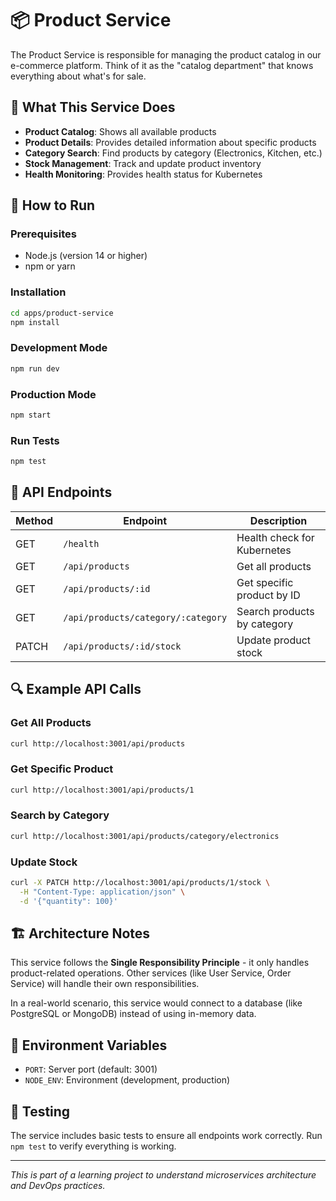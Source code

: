 # 📦 Product Service

The Product Service is responsible for managing the product catalog in our e-commerce platform. Think of it as the "catalog department" that knows everything about what's for sale.

## 🎯 What This Service Does

- **Product Catalog**: Shows all available products
- **Product Details**: Provides detailed information about specific products
- **Category Search**: Find products by category (Electronics, Kitchen, etc.)
- **Stock Management**: Track and update product inventory
- **Health Monitoring**: Provides health status for Kubernetes

## 🚀 How to Run

### Prerequisites
- Node.js (version 14 or higher)
- npm or yarn

### Installation
```bash
cd apps/product-service
npm install
```

### Development Mode
```bash
npm run dev
```

### Production Mode
```bash
npm start
```

### Run Tests
```bash
npm test
```

## 📡 API Endpoints

| Method | Endpoint | Description |
|--------|----------|-------------|
| GET | `/health` | Health check for Kubernetes |
| GET | `/api/products` | Get all products |
| GET | `/api/products/:id` | Get specific product by ID |
| GET | `/api/products/category/:category` | Search products by category |
| PATCH | `/api/products/:id/stock` | Update product stock |

## 🔍 Example API Calls

### Get All Products
```bash
curl http://localhost:3001/api/products
```

### Get Specific Product
```bash
curl http://localhost:3001/api/products/1
```

### Search by Category
```bash
curl http://localhost:3001/api/products/category/electronics
```

### Update Stock
```bash
curl -X PATCH http://localhost:3001/api/products/1/stock \
  -H "Content-Type: application/json" \
  -d '{"quantity": 100}'
```

## 🏗️ Architecture Notes

This service follows the **Single Responsibility Principle** - it only handles product-related operations. Other services (like User Service, Order Service) will handle their own responsibilities.

In a real-world scenario, this service would connect to a database (like PostgreSQL or MongoDB) instead of using in-memory data.

## 🔧 Environment Variables

- `PORT`: Server port (default: 3001)
- `NODE_ENV`: Environment (development, production)

## 🧪 Testing

The service includes basic tests to ensure all endpoints work correctly. Run `npm test` to verify everything is working.

---

*This is part of a learning project to understand microservices architecture and DevOps practices.*
